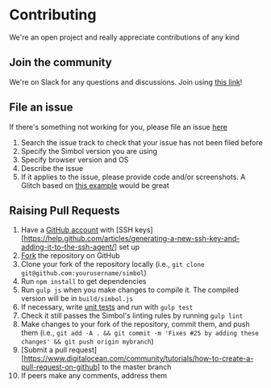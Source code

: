 # Contributing

We're an open project and really appreciate contributions of any kind

## Join the community

We're on Slack for any questions and discussions. Join using [this link](https://join.slack.com/t/wearesimbol/shared_invite/enQtNDA4NTMzODc0NzU1LTQzYTBkMjI4NmRhYjFhNTM2YWIxNjhiMmRlZTM1OTBiM2Y4ZWNlNWUwY2Q1ZGYwZTY2YTBkOTU0YzUyMWZhZTg)!

## File an issue

If there's something not working for you, please file an issue [here](https://github.com/wearesimbol/simbol/issues)

1. Search the issue track to check that your issue has not been filed before
2. Specify the Simbol version you are using
3. Specify browser version and OS
4. Describe the issue
5. If it applies to the issue, please provide code and/or screenshots. A Glitch based on [this example](https://glitch.com/edit/#!/a-simbol-example) would be great

## Raising Pull Requests

1. Have a [GitHub account](https://github.com/join) with [SSH keys][https://help.github.com/articles/generating-a-new-ssh-key-and-adding-it-to-the-ssh-agent/] set up
2. [Fork](https://github.com/wearesimbol/simbol/fork) the repository on GitHub
3. Clone your fork of the repository locally (i.e., `git clone git@github.com:yourusername/simbol`)
4. Run `npm install` to get dependencies
5. Run `gulp js` when you make changes to compile it. The compiled version will be in `build/simbol.js`
6. If necessary, write [unit tests](https://github.com/wearesimbol/simbol/tree/master/test) and run with `gulp test`
7. Check it still passes the Simbol's linting rules by running `gulp lint`
6. Make changes to your fork of the repository, commit them, and push them (i.e., `git add -A . && git commit -m 'Fixes #25 by adding these changes' && git push origin mybranch`)
8. [Submit a pull request][https://www.digitalocean.com/community/tutorials/how-to-create-a-pull-request-on-github] to the master branch
9. If peers make any comments, address them